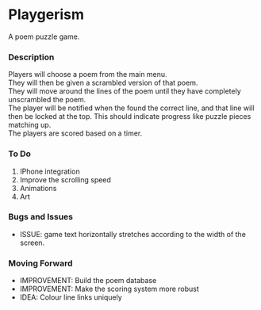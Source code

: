 # Playgerism
A poem puzzle game.

### Description
Players will choose a poem from the main menu.  </br>
They will then be given a scrambled version of that poem.  </br>
They will move around the lines of the poem until they have completely unscrambled the poem.  </br>
The player will be notified when the found the correct line, and that line will then be locked at the top. This should indicate progress like puzzle pieces matching up.  </br>
The players are scored based on a timer.  </br>

### To Do
1. IPhone integration
2. Improve the scrolling speed
3. Animations
4. Art

### Bugs and Issues
- ISSUE: game text horizontally stretches according to the width of the screen.

### Moving Forward
- IMPROVEMENT: Build the poem database
- IMPROVEMENT: Make the scoring system more robust
- IDEA: Colour line links uniquely
